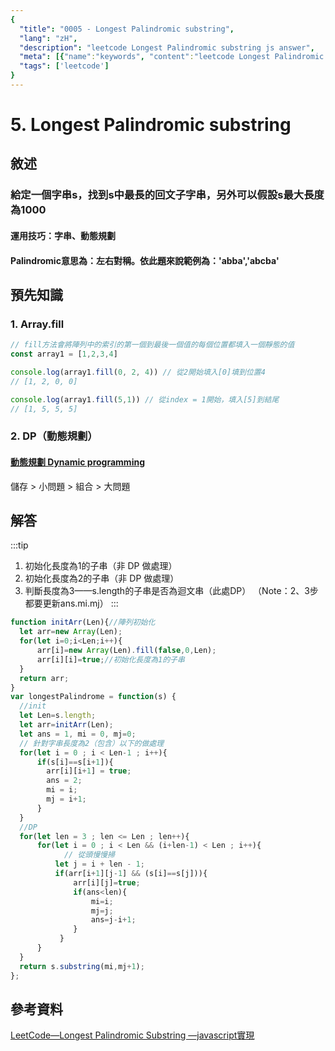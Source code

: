 ```yaml
---
{
  "title": "0005 - Longest Palindromic substring",
  "lang": "zH",
  "description": "leetcode Longest Palindromic substring js answer",
  "meta": [{"name":"keywords", "content":"leetcode Longest Palindromic substring js answer, Longest Palindromic substring"}],
  "tags": ['leetcode']
}
---
```

# 5. Longest Palindromic substring

## 敘述
### 給定一個字串s，找到s中最長的回文子字串，另外可以假設s最大長度為1000
#### 運用技巧：字串、動態規劃
#### Palindromic意思為：左右對稱。依此題來說範例為：'abba','abcba'

## 預先知識
### 1. Array.fill
```javascript
// fill方法會將陣列中的索引的第一個到最後一個值的每個位置都填入一個靜態的值
const array1 = [1,2,3,4]

console.log(array1.fill(0, 2, 4)) // 從2開始填入[0]填到位置4
// [1, 2, 0, 0]

console.log(array1.fill(5,1)) // 從index = 1開始，填入[5]到結尾
// [1, 5, 5, 5]
```
### 2. DP（動態規劃）
#### [動態規劃 Dynamic programming](https://ithelp.ithome.com.tw/articles/10221370)
儲存 > 小問題 > 組合 > 大問題

## 解答
:::tip
1. 初始化長度為1的子串（非 DP 做處理）
2. 初始化長度為2的子串（非 DP 做處理）
3. 判斷長度為3——s.length的子串是否為迴文串（此處DP）
 （Note：2、3步都要更新ans.mi.mj）
:::
```javascript
function initArr(Len){//陣列初始化
  let arr=new Array(Len);
  for(let i=0;i<Len;i++){
      arr[i]=new Array(Len).fill(false,0,Len);
      arr[i][i]=true;//初始化長度為1的子串
  }
  return arr;
}
var longestPalindrome = function(s) {
  //init
  let Len=s.length;
  let arr=initArr(Len);
  let ans = 1, mi = 0, mj=0;
  // 針對字串長度為2（包含）以下的做處理
  for(let i = 0 ; i < Len-1 ; i++){
      if(s[i]==s[i+1]){
        arr[i][i+1] = true;
        ans = 2;
        mi = i;
        mj = i+1;
      }
  }
  //DP
  for(let len = 3 ; len <= Len ; len++){
      for(let i = 0 ; i < Len && (i+len-1) < Len ; i++){
            // 從頭慢慢掃
          let j = i + len - 1;
          if(arr[i+1][j-1] && (s[i]==s[j])){
              arr[i][j]=true;
              if(ans<len){
                  mi=i;
                  mj=j;
                  ans=j-i+1;
              }
           }
      }
  }
  return s.substring(mi,mj+1);
};
```

## 參考資料
[LeetCode—Longest Palindromic Substring —javascript實現](https://www.itread01.com/content/1544885770.html)
